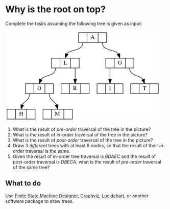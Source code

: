 # Why is the root on top?

Complete the tasks assuming the following tree is given as input:

![Tree](tree_algorithm.gv.png)

1. What is the result of _pre-order_ traversal of the tree in the picture?
1. What is the result of _in-order_ traversal of the tree in the picture?
1. What is the result of _post-order_ traversal of the tree in the picture?
1. Draw 3 _different_ trees with at least 8 nodes, so that the result of their _in-order_ traversal is the same.
1. Given the result of in-order tree traversal is _BDAEC_ and the result of post-order traversal is _DBECA_, what is the result of _pre-order_ traversal of the same tree?

## What to do

Use [Finite State Machine Designer](http://madebyevan.com/fsm/), [Graphviz](https://graphviz.readthedocs.io/en/stable/index.html), [Lucidchart](https://www.lucidchart.com/pages/), or another software package to draw trees.
